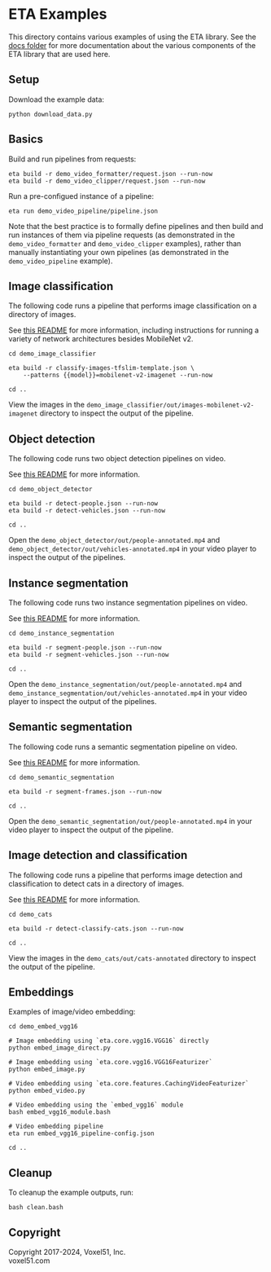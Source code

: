 # ETA Examples

This directory contains various examples of using the ETA library. See the
[docs folder](https://github.com/voxel51/eta/tree/develop/docs) for more
documentation about the various components of the ETA library that are used
here.

## Setup

Download the example data:

```shell
python download_data.py
```

## Basics

Build and run pipelines from requests:

```shell
eta build -r demo_video_formatter/request.json --run-now
eta build -r demo_video_clipper/request.json --run-now
```

Run a pre-configued instance of a pipeline:

```shell
eta run demo_video_pipeline/pipeline.json
```

Note that the best practice is to formally define pipelines and then build and
run instances of them via pipeline requests (as demonstrated in the
`demo_video_formatter` and `demo_video_clipper` examples), rather than manually
instantiating your own pipelines (as demonstrated in the `demo_video_pipeline`
example).

## Image classification

The following code runs a pipeline that performs image classification on a
directory of images.

See [this README](demo_image_classifier/README.md) for more information,
including instructions for running a variety of network architectures besides
MobileNet v2.

```shell
cd demo_image_classifier

eta build -r classify-images-tfslim-template.json \
    --patterns {{model}}=mobilenet-v2-imagenet --run-now

cd ..
```

View the images in the `demo_image_classifier/out/images-mobilenet-v2-imagenet`
directory to inspect the output of the pipeline.

## Object detection

The following code runs two object detection pipelines on video.

See [this README](demo_object_detector/README.md) for more information.

```shell
cd demo_object_detector

eta build -r detect-people.json --run-now
eta build -r detect-vehicles.json --run-now

cd ..
```

Open the `demo_object_detector/out/people-annotated.mp4` and
`demo_object_detector/out/vehicles-annotated.mp4` in your video player to
inspect the output of the pipelines.

## Instance segmentation

The following code runs two instance segmentation pipelines on video.

See [this README](demo_instance_segmentation/README.md) for more information.

```shell
cd demo_instance_segmentation

eta build -r segment-people.json --run-now
eta build -r segment-vehicles.json --run-now

cd ..
```

Open the `demo_instance_segmentation/out/people-annotated.mp4` and
`demo_instance_segmentation/out/vehicles-annotated.mp4` in your video player to
inspect the output of the pipelines.

## Semantic segmentation

The following code runs a semantic segmentation pipeline on video.

See [this README](demo_semantic_segmentation/README.md) for more information.

```shell
cd demo_semantic_segmentation

eta build -r segment-frames.json --run-now

cd ..
```

Open the `demo_semantic_segmentation/out/people-annotated.mp4` in your video
player to inspect the output of the pipeline.

## Image detection and classification

The following code runs a pipeline that performs image detection and
classification to detect cats in a directory of images.

See [this README](demo_cats/README.md) for more information.

```shell
cd demo_cats

eta build -r detect-classify-cats.json --run-now

cd ..
```

View the images in the `demo_cats/out/cats-annotated` directory to inspect the
output of the pipeline.

## Embeddings

Examples of image/video embedding:

```shell
cd demo_embed_vgg16

# Image embedding using `eta.core.vgg16.VGG16` directly
python embed_image_direct.py

# Image embedding using `eta.core.vgg16.VGG16Featurizer`
python embed_image.py

# Video embedding using `eta.core.features.CachingVideoFeaturizer`
python embed_video.py

# Video embedding using the `embed_vgg16` module
bash embed_vgg16_module.bash

# Video embedding pipeline
eta run embed_vgg16_pipeline-config.json

cd ..
```

## Cleanup

To cleanup the example outputs, run:

```shell
bash clean.bash
```

## Copyright

Copyright 2017-2024, Voxel51, Inc.<br> voxel51.com

